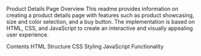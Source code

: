 
Product Details Page 
Overview
This readme provides information on creating a product details page with features such as product showcasing, size and color selection, and a buy button. The implementation is based on HTML, CSS, and JavaScript to create an interactive and visually appealing user experience.

Contents
HTML Structure
CSS Styling
JavaScript Functionality
